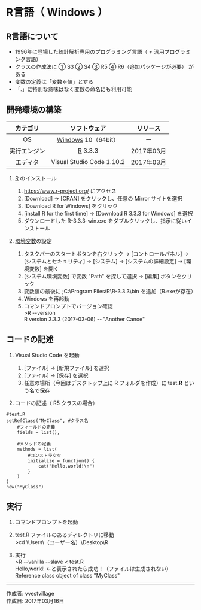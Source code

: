 # R言語（ Windows ）

## R言語について

* 1996年に登場した統計解析専用のプログラミング言語（ ≠ 汎用プログラミング言語）
* クラスの作成法に ① S3 ② S4 ③ R5 ④ R6（追加パッケージが必要） がある
* 変数の定義は「変数<-値」とする
* 「.」に特別な意味はなく変数の命名にも利用可能

## 開発環境の構築

|カテゴリ|ソフトウェア|リリース|
|:--:|:--:|:--:|
|OS|[Windows](https://ja.wikipedia.org/wiki/Microsoft_Windows) 10（64bit）|ー|
|実行エンジン|[R](http://bit.ly/2mJj45s) 3.3.3|2017年03月|
|エディタ|Visual Studio Code 1.10.2|2017年03月|

1. [R](http://bit.ly/2mJj45s) のインストール
    1. https://www.r-project.org/ にアクセス
    1. [Download] → [CRAN] をクリックし、任意の Mirror サイトを選択
    1. [Download R for Windows] をクリック
    1. [install R for the first time] → [Download R 3.3.3 for Windows] を選択
    1. ダウンロードした R-3.3.3-win.exe をダブルクリックし、指示に従いインストール

1. [環境変数](http://bit.ly/2lCIAgK)の設定  
    1. タスクバーのスタートボタンを右クリック → [コントロールパネル] → [システムとセキュリティ] → [システム] → [システムの詳細設定] → [環境変数] を開く
    1. [システム環境変数] で変数 "Path" を探して選択 → [編集] ボタンをクリック
    1. 変数値の最後に ;C:\Program Files\R\R-3.3.3\bin を追加（R.exeが存在）
    1. Windows を再起動
    1. コマンドプロンプトでバージョン確認  
        \>R --version  
        R version 3.3.3 (2017-03-06) -- "Another Canoe"

## コードの記述

1. Visual Studio Code を起動
    1. [ファイル] → [新規ファイル] を選択
    1. [ファイル] → [保存] を選択
    1. 任意の場所（今回はデスクトップ上に R フォルダを作成）に test<b>.R</b> という名で保存  

1. コードの記述（ R5 クラスの場合）
```
#test.R
setRefClass("MyClass", #クラス名
    #フィールドの定義
    fields = list(),

    #メソッドの定義
    methods = list(
        #コンストラクタ
        initialize = function() {
            cat("Hello,world!\n")
        }
    )
)
new("MyClass")
```

## 実行

1. コマンドプロンプトを起動

1. test.R ファイルのあるディレクトリに移動  
\>cd \Users\（ユーザー名）\Desktop\R

1. 実行  
\>R --vanilla  --slave < test.R  
Hello,world! ←と表示されたら成功！（ファイルは生成されない）  
Reference class object of class "MyClass"

***
作成者: vvestvillage  
作成日: 2017年03月16日